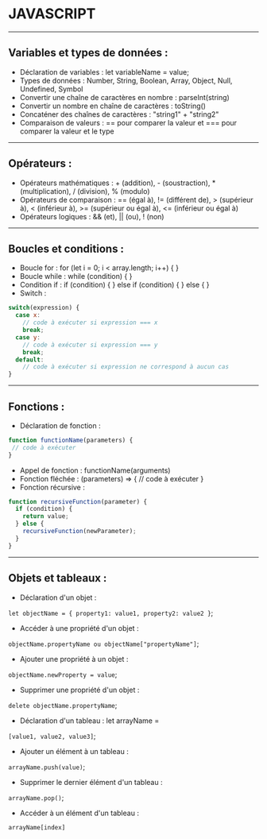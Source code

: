 # JAVASCRIPT 
---

## Variables et types de données :

- Déclaration de variables : let variableName = value;
- Types de données : Number, String, Boolean, Array, Object, Null, Undefined, Symbol
- Convertir une chaîne de caractères en nombre : parseInt(string)
- Convertir un nombre en chaîne de caractères : toString()
- Concaténer des chaînes de caractères : "string1" + "string2"
- Comparaison de valeurs : == pour comparer la valeur et === pour comparer la valeur et le type

---

## Opérateurs :

- Opérateurs mathématiques : + (addition), - (soustraction), * (multiplication), / (division), % (modulo)
- Opérateurs de comparaison : == (égal à), != (différent de), > (supérieur à), < (inférieur à), >= (supérieur ou égal à), <= (inférieur ou égal à)
- Opérateurs logiques : && (et), || (ou), ! (non)

---

## Boucles et conditions :

- Boucle for : for (let i = 0; i < array.length; i++) { }
- Boucle while : while (condition) { }
- Condition if : if (condition) { } else if (condition) { } else { }
- Switch :

``` javascript
switch(expression) {
  case x:
    // code à exécuter si expression === x
    break;
  case y:
    // code à exécuter si expression === y
    break;
  default:
    // code à exécuter si expression ne correspond à aucun cas
}
```
---

## Fonctions :

- Déclaration de fonction :
 ```javascript
function functionName(parameters) {
  // code à exécuter
}
```
- Appel de fonction : functionName(arguments)
- Fonction fléchée : (parameters) => { // code à exécuter }
- Fonction récursive :

```javascript
function recursiveFunction(parameter) {
  if (condition) {
    return value;
  } else {
    recursiveFunction(newParameter);
  }
}
```

---

## Objets et tableaux :

- Déclaration d'un objet : 

``let objectName = { property1: value1, property2: value2 }``;

- Accéder à une propriété d'un objet : 

``objectName.propertyName ou objectName["propertyName"]``;

- Ajouter une propriété à un objet : 

``objectName.newProperty = value``;

- Supprimer une propriété d'un objet :

 ``delete objectName.propertyName``;

- Déclaration d'un tableau : let arrayName = 

``[value1, value2, value3]``;

- Ajouter un élément à un tableau : 

``arrayName.push(value)``;

- Supprimer le dernier élément d'un tableau : 

``arrayName.pop()``;

- Accéder à un élément d'un tableau : 

``arrayName[index]``
